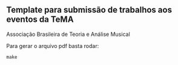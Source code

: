 Template para submissão de trabalhos aos eventos da TeMA
--------------------------------------------------------

Associação Brasileira de Teoria e Análise Musical

Para gerar o arquivo pdf basta rodar:

    make
